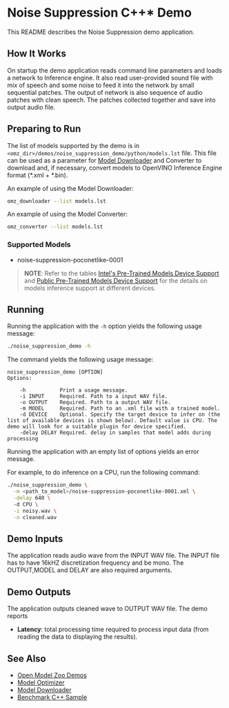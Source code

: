 # Noise Suppression C++\* Demo

This README describes the Noise Suppression demo application.

## How It Works

On startup the demo application reads command line parameters and loads a network to Inference engine.
It also read user-provided sound file with mix of speech and some noise to feed it into the network by small sequential patches.
The output of network is also sequence of audio patches with clean speech. The patches collected together and save into output audio file.

## Preparing to Run

The list of models supported by the demo is in `<omz_dir>/demos/noise_suppression_demo/python/models.lst` file.
This file can be used as a parameter for [Model Downloader](../../../tools/model_tools/README.md) and Converter to download and, if necessary, convert models to OpenVINO Inference Engine format (\*.xml + \*.bin).

An example of using the Model Downloader:

```sh
omz_downloader --list models.lst
```

An example of using the Model Converter:

```sh
omz_converter --list models.lst
```

### Supported Models

* noise-suppression-poconetlike-0001

> **NOTE**: Refer to the tables [Intel's Pre-Trained Models Device Support](../../../models/intel/device_support.md) and [Public Pre-Trained Models Device Support](../../../models/public/device_support.md) for the details on models inference support at different devices.

## Running

Running the application with the `-h` option yields the following usage message:
```sh
./noise_suppression_demo -h
```
The command yields the following usage message:
```
noise_suppression_demo [OPTION]
Options:

    -h           Print a usage message.
    -i INPUT     Required. Path to a input WAV file.
    -o OUTPUT    Required. Path to a output WAV file.
    -m MODEL     Required. Path to an .xml file with a trained model.
    -d DEVICE    Optional. Specify the target device to infer on (the list of available devices is shown below). Default value is CPU. The demo will look for a suitable plugin for device specified.
    -delay DELAY Required. delay in samples that model adds during processing
```

Running the application with an empty list of options yields an error message.

For example, to do inference on a CPU, run the following command:

```sh
./noise_suppression_demo \
  -m <path_to_model>/noise-suppression-poconetlike-0001.xml \
  -delay 640 \ 
  -d CPU \
  -i noisy.wav \
  -o cleaned.wav
```

## Demo Inputs

The application reads audio wave from the INPUT WAV file. The INPUT file has to have 16kHZ discretization frequency and be mono.
The OUTPUT,MODEL and DELAY are also required arguments.

## Demo Outputs
The application outputs cleaned wave to OUTPUT WAV file.
The demo reports

* **Latency**: total processing time required to process input data (from reading the data to displaying the results).

## See Also
* [Open Model Zoo Demos](../../README.md)
* [Model Optimizer](https://docs.openvinotoolkit.org/latest/_docs_MO_DG_Deep_Learning_Model_Optimizer_DevGuide.html)
* [Model Downloader](../../../tools/downloader/README.md)
* [Benchmark C++ Sample](https://docs.openvinotoolkit.org/latest/_inference_engine_samples_benchmark_app_README.html)
